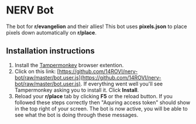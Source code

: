 # NERV Bot

The bot for **r/evangelion** and their allies! This bot uses **pixels.json** to place pixels down automatically on **r/place**.

## Installation instructions

1. Install the [Tampermonkey](https://www.tampermonkey.net/) browser extention.
2. Click on this link: [https://github.com/14ROVI/nerv-bot/raw/master/bot.user.js](https://github.com/14ROVI/nerv-bot/raw/master/bot.user.js). If everything went well you'll see Tampermonkey asking you to install it. Click **Install**.
3. Reload your **r/place** tab by clicking **F5** or the reload button. If you followed these steps correctly then "Aquring access token" should show in the top right of your screen. The bot is now active, you will be able to see what the bot is doing through these messages.

